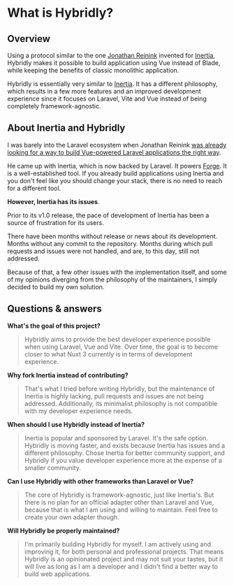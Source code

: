# What is Hybridly?

## Overview

Using a protocol similar to the one [Jonathan Reinink](https://reinink.ca) invented for [Inertia](https://inertiajs.com), Hybridly makes it possible to build application using Vue instead of Blade, while keeping the benefits of classic monolithic application.

Hybridly is essentially very similar to [Inertia](https://inertiajs.com). It has a different philosophy, which results in a few more features and an improved development experience since it focuses on Laravel, Vite and Vue instead of being completely framework-agnostic.

## About Inertia and Hybridly

I was barely into the Laravel ecosystem when Jonathan Reinink [was already looking for a way to build Vue-powered Laravel applications the right way](https://reinink.ca/articles/server-side-apps-with-client-side-rendering).

He came up with Inertia, which is now backed by Laravel. It powers [Forge](https://forge.laravel.com). It is a well-established tool. If you already build applications using Inertia and you don't feel like you should change your stack, there is no need to reach for a different tool.

**However, Inertia has its issues**.

Prior to its v1.0 release, the pace of development of Inertia has been a source of frustration for its users. 

There have been months without release or news about its development. Months without any commit to the repository. Months during which pull requests and issues were not handled, and are, to this day, still not addressed.

Because of that, a few other issues with the implementation itself, and some of my opinions diverging from the philosophy of the maintainers, I simply decided to build my own solution.

## Questions & answers

**What's the goal of this project?**
> Hybridly aims to provide the best developer experience possible when using Laravel, Vue and Vite. Over time, the goal is to become closer to what Nuxt 3 currently is in terms of development experience.

**Why fork Inertia instead of contributing?**
> That's what I tried before writing Hybridly, but the maintenance of Inertia is highly lacking, pull requests and issues are not being addressed. Additionally, its minimalist philosophy is not compatible with my developer experience needs.

**When should I use Hybridly instead of Inertia?**
> Inertia is popular and sponsored by Laravel. It's the safe option. Hybridly is moving faster, and exists because Inertia has issues and a different philosophy. Chose Inertia for better community support, and Hybridly if you value developer experience more at the expense of a smaller community.

**Can I use Hybridly with other frameworks than Laravel or Vue?**
> The core of Hybridly is framework-agnostic, just like Inertia's. But there is no plan for an official adapter other than Laravel and Vue, because that is what I am using and willing to maintain. Feel free to create your own adapter though.

**Will Hybridly be properly maintained?**
> I'm primarily building Hybridly for myself. I am actively using and improving it, for both personal and professional projects. That means Hybridly is an opinionated project and may not suit your tastes, but it will live as long as I am a developer and I didn't find a better way to build web applications.
